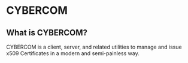 # CYBERCOM

What is CYBERCOM?
-----------------

CYBERCOM is a client, server, and related utilities to manage and issue
x509 Certificates in a modern and semi-painless way.
